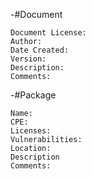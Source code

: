 -#Document

    Document License:
    Author:
    Date Created:
    Version:
    Description:
    Comments:
    
-#Package

    Name:
    CPE:
    Licenses:
    Vulnerabilities:
    Location:
    Description
    Comments:
